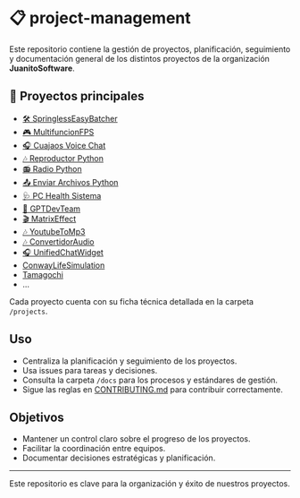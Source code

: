 # 📋 project-management

Este repositorio contiene la  gestión de proyectos, planificación, seguimiento y documentación general de los distintos proyectos de la organización **JuanitoSoftware**.

## 📌 Proyectos principales

- [🛠️ SpringlessEasyBatcher](https://github.com/Juanito-Software/Proyectos-Software/tree/main/Juanito_Software/Python/SpringlessEasyBatcher)
- [🎮 MultifuncionFPS](https://github.com/Juanito-Software/Proyectos-Software/tree/main/Juanito_Software/Python/MultifuncionFPS)
- [🎧 Cuajaos Voice Chat](https://github.com/Juanito-Software/Proyectos-Software/tree/main/Juanito_Software/Python/cuajaos_voice_chat)
- [🎶 Reproductor Python](https://github.com/Juanito-Software/Proyectos-Software/tree/main/Juanito_Software/Python/Reproductor_Python)
- [📻 Radio Python](https://github.com/Juanito-Software/Proyectos-Software/tree/main/Juanito_Software/Python/Radio_Python)
- [📤 Enviar Archivos Python](https://github.com/Juanito-Software/Proyectos-Software/tree/main/Juanito_Software/Python/Enviar_Archivos_Python)
- [🩺 PC Health Sistema](https://github.com/Juanito-Software/Proyectos-Software/tree/main/Juanito_Software/Python/PC_Health_Sistema)
- [🤖 GPTDevTeam](https://github.com/Juanito-Software/Proyectos-Software/tree/main/Juanito_Software/Python/GPTDevTeam)
- [🎬 MatrixEffect](https://github.com/Juanito-Software/Proyectos-Software/tree/main/Juanito_Software/Python/Simulaciones/MatrixEffect)
- [🎶 YoutubeToMp3](https://github.com/Juanito-Software/Proyectos-Software/tree/main/Juanito_Software/Python/YoutubeToMp3)
- [🎶 ConvertidorAudio](https://github.com/Juanito-Software/Proyectos-Software/tree/main/Juanito_Software/Python/FFMPEG_UI)
- [🎧 UnifiedChatWidget](https://github.com/Juanito-Software/Proyectos-Software/tree/main/Juanito_Software/Node_js/unified-chat-widget)
- [ConwayLifeSimulation](https://github.com/Juanito-Software/Proyectos-Software/tree/main/Juanito_Software/Python/Simulaciones/Conway_Life_Simulation)
- [Tamagochi](https://github.com/Juanito-Software/Proyectos-Software/tree/main/Juanito_Software/Python/Simulaciones/Tamagochi)
- ...

Cada proyecto cuenta con su ficha técnica detallada en la carpeta `/projects`.

## Uso

- Centraliza la planificación y seguimiento de los proyectos.
- Usa issues para tareas y decisiones.
- Consulta la carpeta `/docs` para los procesos y estándares de gestión.
- Sigue las reglas en [CONTRIBUTING.md](CONTRIBUTING.md) para contribuir correctamente.

## Objetivos

- Mantener un control claro sobre el progreso de los proyectos.
- Facilitar la coordinación entre equipos.
- Documentar decisiones estratégicas y planificación.

---

Este repositorio es clave para la organización y éxito de nuestros proyectos.

